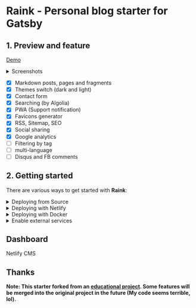 # Raink - Personal blog starter for Gatsby

## 1. Preview and feature

[Demo](https://zuolan.me/)

<details><summary>Screenshots</summary><br>
Later
<br>
<br>
</details>

* [x] Markdown posts, pages and fragments
* [x] Themes switch (dark and light)
* [x] Contact form
* [x] Searching (by Algolia)
* [x] PWA (Support notification)
* [x] Favicons generator
* [x] RSS, Sitemap, SEO
* [x] Social sharing
* [x] Google analytics
* [ ] Filtering by tag
* [ ] multi-language
* [ ] Disqus and FB comments

## 2. Getting started

There are various ways to get started with **Raink**:

<details><summary>Deploying from Source</summary>

```shell
$ git clone https://github.com/izuolan/raink.git && cd $_
$ npm install --global gatsby-cli
$ yarn install
$ yarn develop
```

</details>

<details><summary>Deploying with Netlify</summary>

Fork this project, and deploy to [Netlify](https://www.netlify.com/).

</details>

<details><summary>Deploying with Docker</summary>

NOTE: Your GatsbyJS site static files will be created into `~/raink/public` automatically.

Clone this repository:

```
$ git clone https://github.com/izuolan/raink.git ~/raink
```

#### develop

Use `develop` command to deploying your site, then open `SERVER_IP:8000`:

```shell
$ docker run -it --rm -p 8000:8000 -v ~/raink:/site zuolan/raink develop
```

#### build and serve

Use `build` command to building your site, then the static files will output the `public` folder:"

```shell
$ docker run -it --rm -v ~/raink:/site zuolan/raink build
```

Use `serve` command to run a http serve:

```shell
$ docker run -dit --name raink -p 8000:8000 -v ~/raink:/site zuolan/raink serve
```

#### deploy

This command will be build your site and generate app icons, and run a monitor to monitoring the `content` folder, automatically build and redeploy when file changes:

```shell
$ docker run -dit --name raink -v ~/raink:/site zuolan/raink deploy
```

#### other

For example to install a new NPM-module:

```
$ docker run -it --rm -v ~/raink:/site zuolan/raink yarn add gatsby-transformer-yaml
```

</details>

<details><summary>Enable external services</summary>

The starter uses external services for some functions: contact form, comments, searching, analytics. To use them you have to secure some access data. No worries, all services are free or have generous free tiers big enough for a personal blog.

The starter needs an `.env` file like this in the root folder

```
GOOGLE_ANALYTICS_ID = ...
ALGOLIA_APP_ID = ...
ALGOLIA_SEARCH_ONLY_API_KEY = ...
ALGOLIA_ADMIN_API_KEY = ...
ALGOLIA_INDEX_NAME = ...
FB_APP_ID = ...
DISQUS = ...
```

The contact form does not need any settings it should work out of the box if you deploy the website to [Netlify](https://www.netlify.com/).

</details>

## Dashboard

Netlify CMS

## Thanks

**Note: This starter forked from an [educational project](https://forgatsby.greglobinski.com/gatsby-starter-personal-blog/). Some features will be merged into the original project in the future (My code seems terrible, lol).**